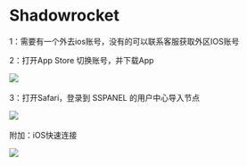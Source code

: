 # Shadowrocket

1：需要有一个外去ios账号，没有的可以联系客服获取外区IOS账号‌‌

2：打开App Store 切换账号，并下载App‌

​![](https://keyun.me/images/c_ios_2.jpg)‌‌

3：打开Safari，登录到 SSPANEL 的用户中心导入节点‌

​![](https://keyun.me/images/c_ios_3.jpg)‌‌

附加：iOS快速连接‌

​![](https://keyun.me/images/c_ios_4.jpg)

